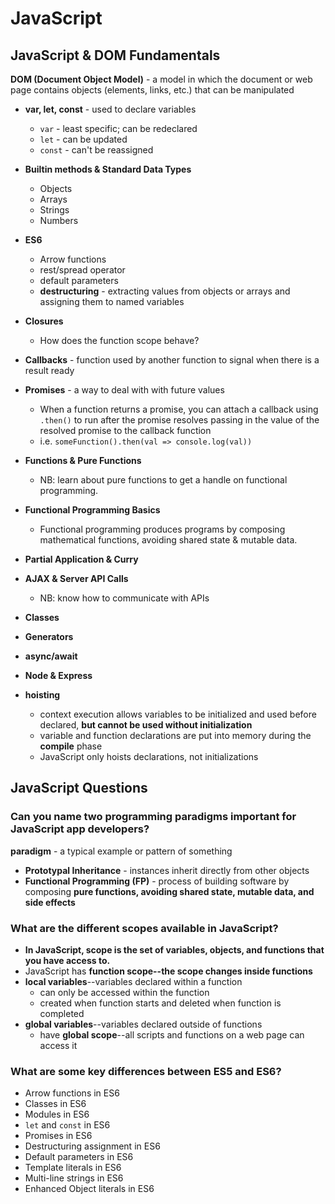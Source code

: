 # JavaScript

## JavaScript & DOM Fundamentals

**DOM (Document Object Model)** - a model in which the document or web page contains objects (elements, links, etc.) that can be manipulated

* **var, let, const** - used to declare variables
  * `var` - least specific; can be redeclared
  * `let` - can be updated
  * `const` - can't be reassigned

* **Builtin methods & Standard Data Types**
  * Objects
  * Arrays
  * Strings
  * Numbers

* **ES6**
  * Arrow functions
  * rest/spread operator
  * default parameters
  * **destructuring** - extracting values from objects or arrays and assigning them to named variables

* **Closures**
  * How does the function scope behave?

* **Callbacks** - function used by another function to signal when there is a result ready

* **Promises** - a way to deal with with future values
  * When a function returns a promise, you can attach a callback using `.then()` to run after the promise resolves passing in the value of the resolved promise to the callback function
  * i.e. `someFunction().then(val => console.log(val))`

* **Functions & Pure Functions**
  * NB: learn about pure functions to get a handle on functional programming.

* **Functional Programming Basics**
  * Functional programming produces programs by composing mathematical functions, avoiding shared state & mutable data.

* **Partial Application & Curry**

* **AJAX & Server API Calls**
  * NB: know how to communicate with APIs

* **Classes**

* **Generators**

* **async/await**

* **Node & Express**

* **hoisting**
  * context execution allows variables to be initialized and used before declared, **but cannot be used without initialization**
  * variable and function declarations are put into memory during the **compile** phase
  * JavaScript only hoists declarations, not initializations



## JavaScript Questions

### Can you name two programming paradigms important for JavaScript app developers?

**paradigm** - a typical example or pattern of something

* **Prototypal Inheritance** - instances inherit directly from other objects
* **Functional Programming (FP)** - process of building software by composing **pure functions, avoiding shared state, mutable data, and side effects**

### What are the different scopes available in JavaScript?

* **In JavaScript, scope is the set of variables, objects, and functions that you have access to.**
* JavaScript has **function scope--the scope changes inside functions**
* **local variables**--variables declared within a function
  * can only be accessed within the function
  * created when function starts and deleted when function is completed
* **global variables**--variables declared outside of functions
  * have **global scope**--all scripts and functions on a web page can access it

### What are some key differences between ES5 and ES6?
* Arrow functions in ES6
* Classes in ES6
* Modules in ES6
* `let` and `const` in ES6
* Promises in ES6
* Destructuring assignment in ES6
* Default parameters in ES6
* Template literals in ES6
* Multi-line strings in ES6
* Enhanced Object literals in ES6